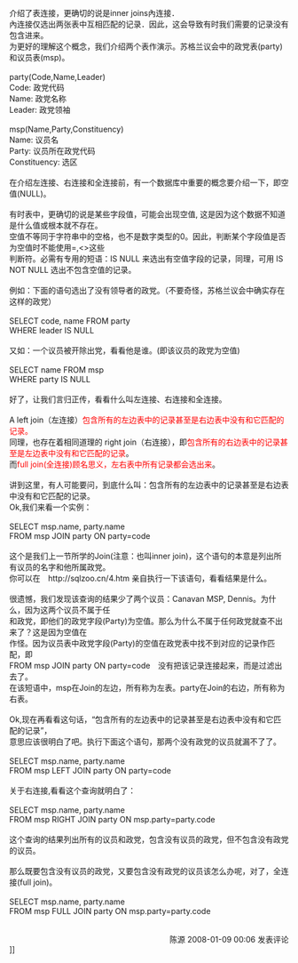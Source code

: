 <p>介绍了表连接，更确切的说是inner joins內连接． <br />
內连接仅选出两张表中互相匹配的记录．因此，这会导致有时我们需要的记录没有包含进来。 <br />
为更好的理解这个概念，我们介绍两个表作演示。苏格兰议会中的政党表(party)和议员表(msp)。 <br />
<br />
party(Code,Name,Leader) <br />
Code: 政党代码 <br />
Name: 政党名称 <br />
Leader: 政党领袖 <br />
<br />
msp(Name,Party,Constituency) <br />
Name: 议员名 <br />
Party: 议员所在政党代码 <br />
Constituency: 选区 <br />
<br />
在介绍左连接、右连接和全连接前，有一个数据库中重要的概念要介绍一下，即空值(NULL)。 <br />
<br />
有时表中，更确切的说是某些字段值，可能会出现空值, 这是因为这个数据不知道是什么值或根本就不存在。 <br />
空值不等同于字符串中的空格，也不是数字类型的0。因此，判断某个字段值是否为空值时不能使用=,&lt;&gt;这些 <br />
判断符。必需有专用的短语：IS NULL 来选出有空值字段的记录，同理，可用 IS NOT NULL 选出不包含空值的记录。 <br />
<br />
例如：下面的语句选出了没有领导者的政党。（不要奇怪，苏格兰议会中确实存在这样的政党） <br />
<br />
SELECT code, name FROM party <br />
WHERE leader IS NULL <br />
<br />
又如：一个议员被开除出党，看看他是谁。(即该议员的政党为空值) <br />
<br />
SELECT name FROM msp <br />
WHERE party IS NULL <br />
<br />
好了，让我们言归正传，看看什么叫左连接、右连接和全连接。 <br />
<br />
A left join（左连接）<font color="#ff0000">包含所有的左边表中的记录甚至是右边表中没有和它匹配的记录。 </font><br />
同理，也存在着相同道理的 right join（右连接），即<font color="#ff0000">包含所有的右边表中的记录甚至是左边表中没有和它匹配的记录</font>。 <br />
而<font color="#ff0000">full join(全连接)顾名思义，左右表中所有记录都会选出来</font>。 <br />
<br />
讲到这里，有人可能要问，到底什么叫：包含所有的左边表中的记录甚至是右边表中没有和它匹配的记录。 <br />
Ok,我们来看一个实例： <br />
<br />
SELECT msp.name, party.name <br />
FROM msp JOIN party ON party=code <br />
<br />
这个是我们上一节所学的Join(注意：也叫inner join)，这个语句的本意是列出所有议员的名字和他所属政党。 <br />
你可以在　http://sqlzoo.cn/4.htm 亲自执行一下该语句，看看结果是什么。 <br />
<br />
很遗憾，我们发现该查询的结果少了两个议员：Canavan MSP, Dennis。为什么，因为这两个议员不属于任 <br />
和政党，即他们的政党字段(Party)为空值。那么为什么不属于任何政党就查不出来了？这是因为空值在 <br />
作怪。因为议员表中政党字段(Party)的空值在政党表中找不到对应的记录作匹配，即 <br />
FROM msp JOIN party ON party=code　没有把该记录连接起来，而是过滤出去了。 <br />
在该短语中，msp在Join的左边，所有称为左表。party在Join的右边，所有称为右表。 <br />
<br />
Ok,现在再看看这句话，“包含所有的左边表中的记录甚至是右边表中没有和它匹配的记录”， <br />
意思应该很明白了吧。执行下面这个语句，那两个没有政党的议员就漏不了了。 <br />
<br />
SELECT msp.name, party.name <br />
FROM msp LEFT JOIN party ON party=code <br />
<br />
关于右连接,看看这个查询就明白了： <br />
<br />
SELECT msp.name, party.name <br />
FROM msp RIGHT JOIN party ON msp.party=party.code <br />
<br />
这个查询的结果列出所有的议员和政党，包含没有议员的政党，但不包含没有政党的议员。 <br />
<br />
那么既要包含没有议员的政党，又要包含没有政党的议员该怎么办呢，对了，全连接(full join)。 <br />
<br />
SELECT msp.name, party.name <br />
FROM msp FULL JOIN party ON msp.party=party.code</p>
<img src="http://www.cnblogs.com/leavingme/aggbug/1166234.html" width="1" height="1" /><br /><br /><div align="right"><a style="text-decoration: none;" href="http://leavingme.cnblogs.com/" target="_blank">陈源</a> 2008-01-09 00:06 <a href="http://www.cnblogs.com/leavingme/archive/2008/01/09/1166234.html#Feedback" target="_blank" style="text-decoration: none;">发表评论</a></div>]]